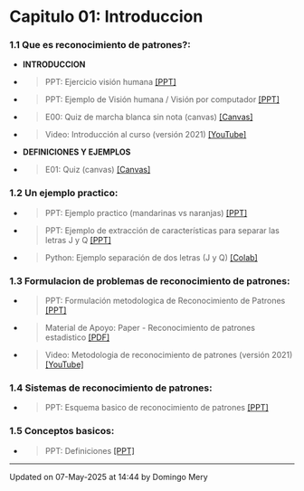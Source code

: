 
# Capitulo 01: Introduccion
### 1.1 Que es reconocimiento de patrones?:
* **INTRODUCCION** 
* > PPT: Ejercicio visión humana [[PPT]](https://github.com/domingomery/patrones/blob/master/clases/Cap01_Introduccion/presentations/PAT01_EjercicioReconocimiento.pptx)
* > PPT: Ejemplo de Visión humana / Visión por computador [[PPT]](https://github.com/domingomery/patrones/blob/master/clases/Cap01_Introduccion/presentations/PAT01_Chihuahua_or_Muffin.pptx)
* > E00: Quiz de marcha blanca sin nota (canvas) [[Canvas]](https://cursos.canvas.uc.cl/courses/82169/assignments)
* > Video: Introducción al curso (versión 2021) [[YouTube]](https://youtu.be/imt2H2nKitA)
* **DEFINICIONES Y EJEMPLOS** 
* > E01: Quiz (canvas) [[Canvas]](https://cursos.canvas.uc.cl/courses/82169/assignments)
### 1.2 Un ejemplo practico:
* > PPT: Ejemplo practico (mandarinas vs naranjas) [[PPT]](https://github.com/domingomery/patrones/blob/master/clases/Cap01_Introduccion/presentations/PAT01_EjemploMandarinas.pptx)
* > PPT: Ejemplo de extracción de características para separar las letras J y Q [[PPT]](https://github.com/domingomery/patrones/blob/master/clases/Cap01_Introduccion/presentations/PAT01_JQ.pptx)
* > Python: Ejemplo separación de dos letras (J y Q) [[Colab]](https://drive.google.com/file/d/1GXWr_yyhjRAm3Ac-nbUjFKhsz6bvkeKM)
### 1.3 Formulacion de problemas de reconocimiento de patrones:
* > PPT: Formulación metodologica de Reconocimiento de Patrones [[PPT]](https://github.com/domingomery/patrones/blob/master/clases/Cap01_Introduccion/presentations/PAT01_FormulacionMetodologica.pptx)
* > Material de Apoyo: Paper - Reconocimiento de patrones estadistico [[PDF]](https://github.com/domingomery/patrones/blob/master/clases/Cap01_Introduccion/papers/Jain_StatisticalPatternRecognition_2000.pdf)
* > Video: Metodologia de reconocimiento de patrones (versión 2021) [[YouTube]](https://youtu.be/UH9Kv0EgipU)
### 1.4 Sistemas de reconocimiento de patrones:
* > PPT: Esquema basico de reconocimiento de patrones [[PPT]](https://github.com/domingomery/patrones/blob/master/clases/Cap01_Introduccion/presentations/PAT01_PR_Metodologia.pptx)
### 1.5 Conceptos basicos:
* > PPT: Definiciones [[PPT]](https://github.com/domingomery/patrones/blob/master/clases/Cap01_Introduccion/presentations/PAT01_Definiciones.pptx)
---


Updated on 07-May-2025 at 14:44 by Domingo Mery
